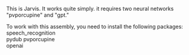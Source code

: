 This is Jarvis. It works quite simply. it requires two neural networks "pvporcupine" and "gpt."

To work with this assembly, you need to install the following packages:                                                                                                                                        
  speech_recognition                                                                                                                                                                                           
  pydub
  pvporcupine                                                                                                                                                                                                  
  openai                                                                                                                                                                                                        
